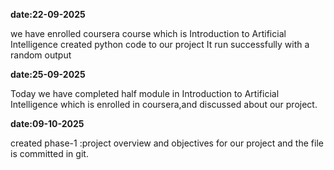 **date:22-09-2025**

we have enrolled coursera course which is Introduction to Artificial Intelligence
created python code to our project 
It run successfully with a random output

**date:25-09-2025**

Today we have completed half module in Introduction to Artificial Intelligence which is enrolled in coursera,and discussed about our project.

**date:09-10-2025**

created phase-1 :project overview and objectives for our project and the file is committed in git.



